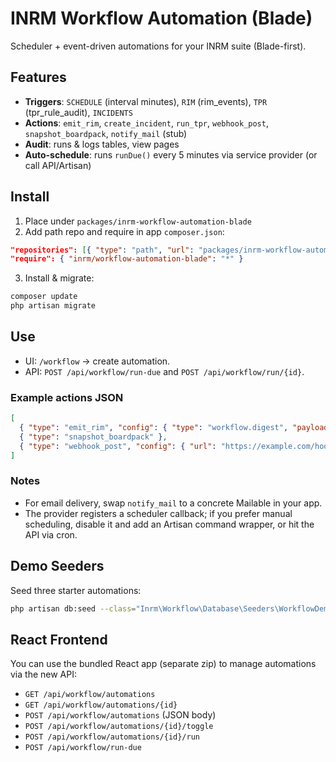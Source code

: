 # INRM Workflow Automation (Blade)

Scheduler + event-driven automations for your INRM suite (Blade-first).

## Features
- **Triggers**: `SCHEDULE` (interval minutes), `RIM` (rim_events), `TPR` (tpr_rule_audit), `INCIDENTS`
- **Actions**: `emit_rim`, `create_incident`, `run_tpr`, `webhook_post`, `snapshot_boardpack`, `notify_mail` (stub)
- **Audit**: runs & logs tables, view pages
- **Auto-schedule**: runs `runDue()` every 5 minutes via service provider (or call API/Artisan)

## Install
1) Place under `packages/inrm-workflow-automation-blade`
2) Add path repo and require in app `composer.json`:
```json
"repositories": [{ "type": "path", "url": "packages/inrm-workflow-automation-blade" }],
"require": { "inrm/workflow-automation-blade": "*" }
```
3) Install & migrate:
```bash
composer update
php artisan migrate
```

## Use
- UI: `/workflow` → create automation.
- API: `POST /api/workflow/run-due` and `POST /api/workflow/run/{id}`.

### Example actions JSON
```json
[
  { "type": "emit_rim", "config": { "type": "workflow.digest", "payload": {"note":"nightly snapshot"} } },
  { "type": "snapshot_boardpack" },
  { "type": "webhook_post", "config": { "url": "https://example.com/hook", "payload": {"event":"snapshot"} } }
]
```

### Notes
- For email delivery, swap `notify_mail` to a concrete Mailable in your app.
- The provider registers a scheduler callback; if you prefer manual scheduling, disable it and add an Artisan command wrapper, or hit the API via cron.

## Demo Seeders
Seed three starter automations:
```bash
php artisan db:seed --class="Inrm\Workflow\Database\Seeders\WorkflowDemoSeeder"
```

## React Frontend
You can use the bundled React app (separate zip) to manage automations via the new API:
- `GET /api/workflow/automations`
- `GET /api/workflow/automations/{id}`
- `POST /api/workflow/automations` (JSON body)
- `POST /api/workflow/automations/{id}/toggle`
- `POST /api/workflow/automations/{id}/run`
- `POST /api/workflow/run-due`
